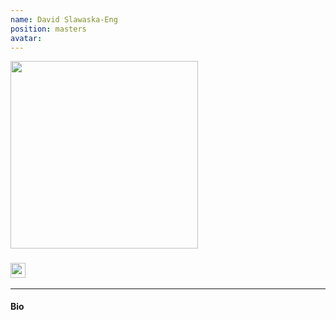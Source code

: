 ```yaml
---
name: David Slawaska-Eng
position: masters
avatar:
---
```


<img width="300" src="{{site.url}}/images/people/{{page.avatar}}" data-action="zoom">

<h3>
<a href="mailto:@mail.mcgill.ca"><i class="fa fa-envelope"></i></a>
<a href="https://twitter.com/"><i class="fa fa-twitter"></i></a>
<a href="https://www.linkedin.com/in/"><i class="fa fa-linkedin square"></i></a>
<a href="https://scholar.google.com/"><i class="ai ai-google-scholar-square"></i></a>
<a href="https://orcid.org/"><img width="24px" src="{{site.url}}/images/logo/ORCID.png"></a>
</h3>

<hr>

#### Bio

